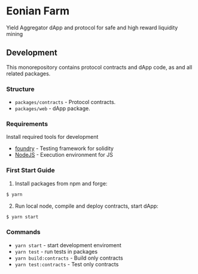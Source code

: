 # Eonian Farm

Yield Aggregator dApp and protocol for safe and high reward liquidity mining

## Development

This monorepository contains protocol contracts and dApp code, as and all related packages.

### Structure

* `packages/contracts` - Protocol contracts.
* `packages/web` - dApp package.

### Requirements

Install required tools for development

* [foundry](https://book.getfoundry.sh/getting-started/installation.html) - Testing framework for solidity
* [NodeJS](https://nodejs.org/) - Execution environment for JS

### First Start Guide

1) Install packages from npm and forge:

```bash
$ yarn
```

2) Run local node, compile and deploy contracts, start dApp:

```bash
$ yarn start
```

### Commands

* `yarn start` - start development enviroment
* `yarn test` - run tests in packages
* `yarn build:contracts` - Build only contracts
* `yarn test:contracts` - Test only contracts


